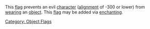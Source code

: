 This [flag](:Category:_Object_Flags.md "wikilink") prevents an evil
[character](:Category:_Characters.md "wikilink")
([alignment](Alignment.md "wikilink") of -300 or lower) from
[wearing](Wear.md "wikilink") an
[object](:Category:_Objects.md "wikilink"). This
[flag](:Category:_Object_Flags.md "wikilink") may be added via
[enchanting](Enchanting.md "wikilink").

[Category: Object Flags](Category:_Object_Flags "wikilink")
